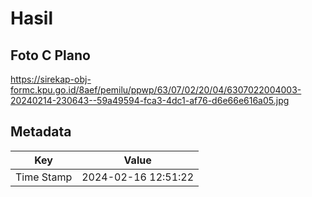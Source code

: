 # Hasil

## Foto C Plano

https://sirekap-obj-formc.kpu.go.id/8aef/pemilu/ppwp/63/07/02/20/04/6307022004003-20240214-230643--59a49594-fca3-4dc1-af76-d6e66e616a05.jpg


## Metadata

| Key        | Value               |
| ---------- | ------------------- |
| Time Stamp | 2024-02-16 12:51:22 |




